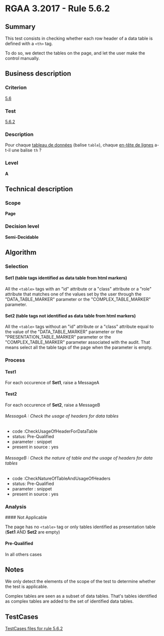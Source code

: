 # RGAA 3.2017 - Rule 5.6.2

## Summary
This test consists in checking whether each row header of a data table
is defined with a `<th>` tag.

To do so, we detect the tables on the page, and let the user make the control manually.

## Business description

### Criterion
[5.6](http://references.modernisation.gouv.fr/rgaa-accessibilite/criteres.html#crit-5-6)

### Test
[5.6.2](http://references.modernisation.gouv.fr/rgaa-accessibilite/criteres.html#test-5-6-2)

### Description
<div lang="fr">Pour chaque <a href="http://references.modernisation.gouv.fr/rgaa-accessibilite/glossaire.html#tableau-de-donnes">tableau de donn&#xE9;es</a> (balise <code lang="en">table</code>), chaque <a href="http://references.modernisation.gouv.fr/rgaa-accessibilite/glossaire.html#entte-de-colonne-ou-de-ligne">en-t&#xEA;te de lignes</a> a-t-il une balise <code lang="en">th</code>&nbsp;?</div>

### Level
**A**

## Technical description

### Scope
**Page**

### Decision level
**Semi-Decidable**

## Algorithm

### Selection

#### Set1 (table tags identified as data table from html markers)

All the `<table>` tags with an "id" attribute or a "class" attribute or a
"role" attribute that matches one of the values set by the user through
the "DATA_TABLE_MARKER" parameter or the "COMPLEX_TABLE_MARKER" parameter.

#### Set2 (table tags not identified as data table from html markers)

All the `<table>` tags without an "id" attribute or a "class" attribute
equal to the value of the "DATA_TABLE_MARKER" parameter or the
"PRESENTATION_TABLE_MARKER" parameter  or the "COMPLEX_TABLE_MARKER" parameter associated with the audit. That
means select all the table tags of the page when the parameter is empty.

### Process

#### Test1

For each occurence of **Set1**, raise a MessageA

#### Test2

For each occurence of **Set2**, raise a MessageB

###### MessageA : Check the usage of headers for data tables

-   code :CheckUsageOfHeaderForDataTable
-   status: Pre-Qualified
-   parameter : snippet
-   present in source : yes

###### MessageB : Check the nature of table and the usage of headers for data tables

-   code :CheckNatureOfTableAndUsageOfHeaders
-   status: Pre-Qualified
-   parameter : snippet
-   present in source : yes

### Analysis

#### Not Applicable 

The page has no `<table>` tag or only tables
identified as presentation table (**Set1** AND **Set2** are empty)

#### Pre-Qualified 

In all others cases

## Notes

We only detect the elements of the scope of the test to determine
whether the test is applicable.

Complex tables are seen as a subset of data tables. That's tables identified as complex tables are added to the set of identified data tables.



##  TestCases

[TestCases files for rule 5.6.2](https://github.com/Asqatasun/Asqatasun/tree/develop/rules/rules-rgaa3.2017/src/test/resources/testcases/rgaa32017/Rgaa32017Rule050602/)


